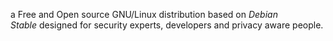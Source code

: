 a Free and Open source GNU/Linux distribution based on _Debian Stable_ designed for security experts, developers and privacy aware people.